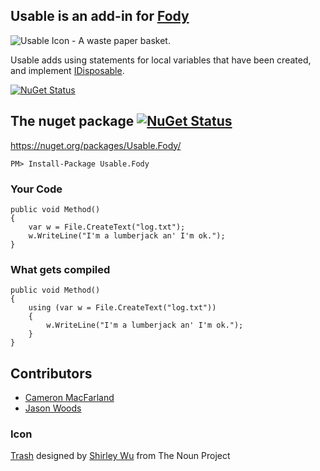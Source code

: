 ## Usable is an add-in for [Fody](https://github.com/Fody/Fody/) 

![Usable Icon - A waste paper basket.](https://raw.github.com/Fody/Usable/master/Icons/package_icon.png)

Usable adds using statements for local variables that have been created, and implement [IDisposable](http://msdn.microsoft.com/en-au/library/system.idisposable.aspx).

[![NuGet Status](https://img.shields.io/gitter/room/fody/fody.svg?style=flat)](https://gitter.im/Fody/Fody)

## The nuget package  [![NuGet Status](http://img.shields.io/nuget/v/Usable.Fody.svg?style=flat)](https://www.nuget.org/packages/Usable.Fody/)

https://nuget.org/packages/Usable.Fody/

    PM> Install-Package Usable.Fody

### Your Code

    public void Method()
    {
        var w = File.CreateText("log.txt");
        w.WriteLine("I'm a lumberjack an' I'm ok.");
    }

### What gets compiled

    public void Method()
    {
        using (var w = File.CreateText("log.txt"))
        {
            w.WriteLine("I'm a lumberjack an' I'm ok.");
        }
    }

## Contributors

  * [Cameron MacFarland](https://github.com/distantcam)
  * [Jason Woods](https://github.com/jasonwoods-7)

### Icon

<a href="http://thenounproject.com/noun/trash/#icon-No12100" target="_blank">Trash</a> designed by <a href="http://thenounproject.com/swu1381" target="_blank">Shirley Wu</a> from The Noun Project
